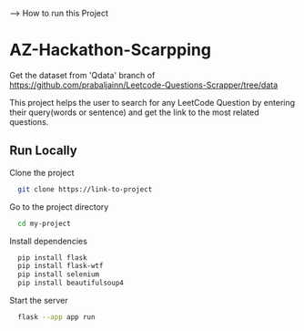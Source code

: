 --> How to run this Project <br/>
# AZ-Hackathon-Scarpping
Get the dataset from 'Qdata' branch of https://github.com/prabaljainn/Leetcode-Questions-Scrapper/tree/data<br/>

This project helps the user to search for any LeetCode Question by entering their query(words or sentence) and get the link to the most related questions.

## Run Locally

Clone the project

```bash
  git clone https://link-to-project
```

Go to the project directory

```bash
  cd my-project
```

Install dependencies

```bash
  pip install flask
  pip install flask-wtf
  pip install selenium
  pip install beautifulsoup4
```

Start the server

```bash
  flask --app app run
```
